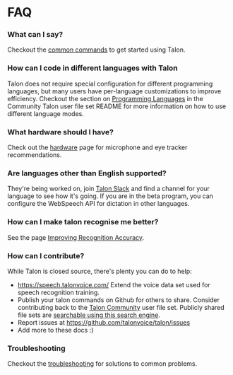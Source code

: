 # FAQ

### What can I say?

Checkout the [common commands](/docs/Basic%20Usage/basic_usage) to get started using Talon.

### How can I code in different languages with Talon

Talon does not require special configuration for different programming languages, but many users have per-language customizations to improve efficiency. Checkout the section on [Programming Languages](https://github.com/talonhub/community#programming-languages) in the Community Talon user file set README for more information on how to use different language modes.

### What hardware should I have?

Check out the [hardware](/docs/Resource%20Hub/Hardware/hardware.md) page for microphone and eye tracker recommendations.

### Are languages other than English supported?

They're being worked on, join [Talon Slack](https://talonvoice.com/chat) and find a channel for your language to see how it's going. If you are in the beta program, you can configure the WebSpeech API for dictation in other languages.

### How can I make talon recognise me better?

See the page [Improving Recognition Accuracy](/docs/Resource%20Hub/Speech%20Recognition/improving_recognition_accuracy).

### How can I contribute?

While Talon is closed source, there's plenty you can do to help:

- https://speech.talonvoice.com/ Extend the voice data set used for speech recognition training.
- Publish your talon commands on Github for others to share. Consider contributing back to the [Talon Community](https://github.com/talonhub/community) user file set. Publicly shared file sets are [searchable using this search engine](https://search.talonvoice.com/search/).
- Report issues at https://github.com/talonvoice/talon/issues
- Add more to these docs :)

### Troubleshooting

Checkout the [troubleshooting](/docs/Resource%20Hub/Troubleshooting/basic-issues.md) for solutions to common problems.
